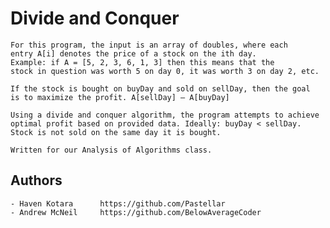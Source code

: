 #   Divide and Conquer
    For this program, the input is an array of doubles, where each
    entry A[i] denotes the price of a stock on the ith day.
    Example: if A = [5, 2, 3, 6, 1, 3] then this means that the 
    stock in question was worth 5 on day 0, it was worth 3 on day 2, etc.

    If the stock is bought on buyDay and sold on sellDay, then the goal
    is to maximize the profit. A[sellDay] – A[buyDay]
    
    Using a divide and conquer algorithm, the program attempts to achieve
    optimal profit based on provided data. Ideally: buyDay < sellDay.
    Stock is not sold on the same day it is bought.

    Written for our Analysis of Algorithms class.

##  Authors
    - Haven Kotara      https://github.com/Pastellar
    - Andrew McNeil     https://github.com/BelowAverageCoder